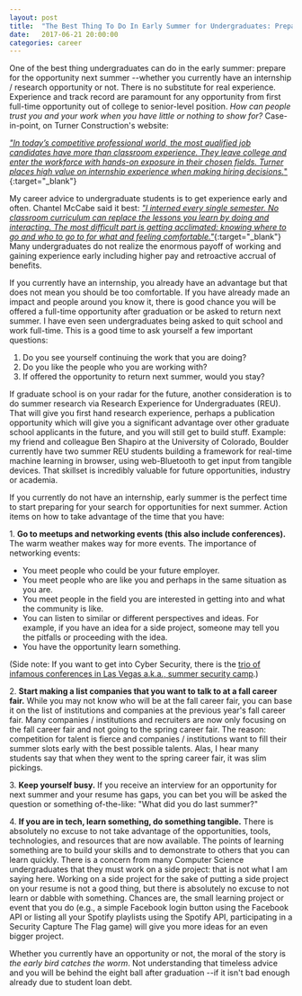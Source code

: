 ```yaml
---
layout: post
title:  "The Best Thing To Do In Early Summer for Undergraduates: Prepare For Opportunities Next Summer"
date:   2017-06-21 20:00:00
categories: career
---
```


One of the best thing undergraduates can do in the early summer: prepare for the opportunity next summer --whether you currently have an internship / research opportunity or not.  There is no substitute for real experience.  Experience and track record are paramount for any opportunity from first full-time opportunity out of college to senior-level position. _How can people trust you and your work when you have little or nothing to show for?_  Case-in-point, on Turner Construction's website:

[_"In today’s competitive professional world, the most qualified job candidates have more than classroom experience. They leave college and enter the workforce with hands-on exposure in their chosen fields. Turner places high value on internship experience when making hiring decisions._"](http://www.turnerconstruction.com/careers/recruits/internship){:target="_blank"}

My career advice to undergraduate students is to get experience early and often.  Chantel McCabe said it best: [_"I interned every single semester. No classroom curriculum can replace the lessons you learn by doing and interacting. The most difficult part is getting acclimated: knowing where to go and who to go to for what and feeling comfortable."_](https://issuu.com/tnhstaff/docs/issue_24){:target="_blank"}  Many undergraduates do not realize the enormous payoff of working and gaining experience early including higher pay and retroactive accrual of benefits.

If you currently have an internship, you already have an advantage but that does not mean you should be too comfortable.  If you have already made an impact and people around you know it, there is good chance you will be offered a full-time opportunity after graduation or be asked to return next summer.  I have even seen undergraduates being asked to quit school and work full-time.  This is a good time to ask yourself a few important questions:

1. Do you see yourself continuing the work that you are doing?
2. Do you like the people who you are working with?
3. If offered the opportunity to return next summer, would you stay?

If graduate school is on your radar for the future, another consideration is to do summer research via Research Experience for Undergraduates (REU).  That will give you first hand research experience, perhaps a publication opportunity which will give you a significant advantage over other graduate school applicants in the future, and you will still get to build stuff.  Example: my friend and colleague Ben Shapiro at the University of Colorado, Boulder currently have two summer REU students building a framework for real-time machine learning in browser, using web-Bluetooth to get input from tangible devices.  That skillset is incredibly valuable for future opportunities, industry or academia.

If you currently do not have an internship, early summer is the perfect time to start preparing for your search for opportunities for next summer.  Action items on how to take advantage of the time that you have:

<p>1. <strong>Go to meetups and networking events (this also include conferences).</strong>  The warm weather makes way for more events.  The importance of networking events:</p>

* You meet people who could be your future employer.
* You meet people who are like you and perhaps in the same situation as you are.
* You meet people in the field you are interested in getting into and what the community is like.
* You can listen to similar or different perspectives and ideas. For example, if you have an idea for a side project, someone may tell you the pitfalls or proceeding with the idea.
* You have the opportunity learn something.

(Side note: If you want to get into Cyber Security, there is the [trio of infamous conferences in Las Vegas a.k.a., summer security camp](/security/2015/07/19/security-summer-camp.html).)

<p>2. <strong>Start making a list companies that you want to talk to at a fall career fair.</strong>  While you may not know who will be at the fall career fair, you can base it on the list of institutions and companies at the previous year's fall career fair.  Many companies / institutions and recruiters are now only focusing on the fall career fair and not going to the spring career fair.  The reason: competition for talent is fierce and companies / institutions want to fill their summer slots early with the best possible talents.  Alas, I hear many students say that when they went to the spring career fair, it was slim pickings.</p>

<p>3. <strong>Keep yourself busy.</strong>  If you receive an interview for an opportunity for next summer and your resume has gaps, you can bet you will be asked the question or something of-the-like: "What did you do last summer?"</p>

<p>4. <strong>If you are in tech, learn something, do something tangible.</strong> There is absolutely no excuse to not take advantage of the opportunities, tools, technologies, and resources that are now available. The points of learning something are to build your skills and to demonstrate to others that you can learn quickly. There is a concern from many Computer Science undergraduates that they must work on a side project: that is not what I am saying here.  Working on a side project for the sake of putting a side project on your resume is not a good thing, but there is absolutely no excuse to not learn or dabble with something.  Chances are, the small learning project or event that you do (e.g., a simple Facebook login button using the Facebook API or listing all your Spotify playlists using the Spotify API, participating in a Security Capture The Flag game) will give you more ideas for an even bigger project.</p>

Whether you currently have an opportunity or not, the moral of the story is *the early bird catches the worm*.  Not understanding that timeless advice and you will be behind the eight ball after graduation --if it isn't bad enough already due to student loan debt.